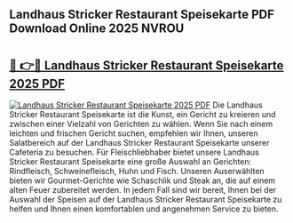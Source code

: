 ## Landhaus Stricker Restaurant Speisekarte PDF Download Online 2025 NVROU

# <h2><a href="http://gc7afi.nevu.top/?p=Landhaus+Stricker+Restaurant+Speisekarte">🔗 👉🔴 Landhaus Stricker Restaurant Speisekarte 2025 PDF</a></h2>

[![Landhaus Stricker Restaurant Speisekarte 2025 PDF](https://i.imgur.com/dBaPXMq.png)](http://gc7afi.nevu.top/?p=Landhaus+Stricker+Restaurant+Speisekarte)
Die Landhaus Stricker Restaurant Speisekarte ist die Kunst, ein Gericht zu kreieren und zwischen einer Vielzahl von Gerichten zu wählen. Wenn Sie nach einem leichten und frischen Gericht suchen, empfehlen wir Ihnen, unseren Salatbereich auf der Landhaus Stricker Restaurant Speisekarte unserer Cafeteria zu besuchen. Für Fleischliebhaber bietet unsere Landhaus Stricker Restaurant Speisekarte eine große Auswahl an Gerichten: Rindfleisch, Schweinefleisch, Huhn und Fisch. Unseren Auserwählten bieten wir Gourmet-Gerichte wie Schaschlik und Steak an, die auf einem alten Feuer zubereitet werden. In jedem Fall sind wir bereit, Ihnen bei der Auswahl der Speisen auf der Landhaus Stricker Restaurant Speisekarte zu helfen und Ihnen einen komfortablen und angenehmen Service zu bieten.
